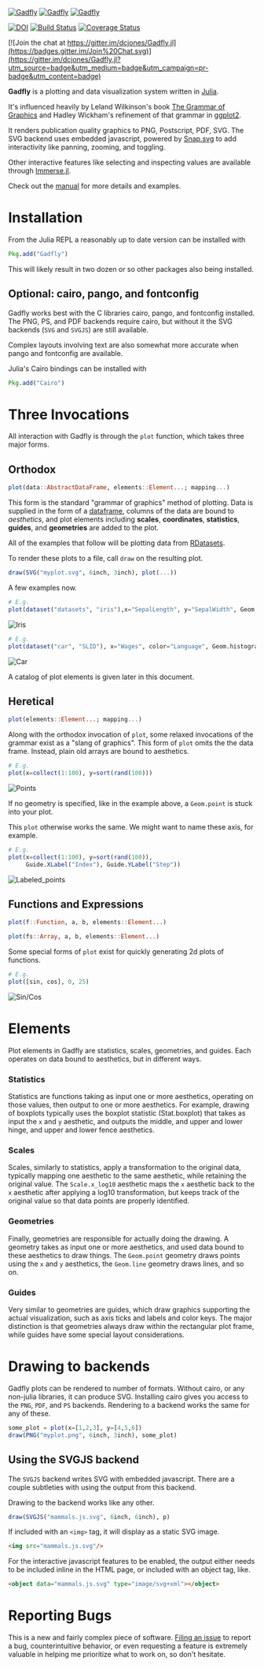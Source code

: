 [![Gadfly](http://pkg.julialang.org/badges/Gadfly_0.3.svg)](http://pkg.julialang.org/?pkg=Gadfly&ver=0.3)
[![Gadfly](http://pkg.julialang.org/badges/Gadfly_0.4.svg)](http://pkg.julialang.org/?pkg=Gadfly&ver=0.4)
[![Gadfly](http://pkg.julialang.org/badges/Gadfly_0.5.svg)](http://pkg.julialang.org/?pkg=Gadfly&ver=0.5)


[![DOI](https://zenodo.org/badge/6322/dcjones/Gadfly.jl.png)](http://dx.doi.org/10.5281/zenodo.11876) [![Build Status](http://img.shields.io/travis/dcjones/Gadfly.jl.svg)](https://travis-ci.org/dcjones/Gadfly.jl) [![Coverage Status](http://img.shields.io/coveralls/dcjones/Gadfly.jl.svg)](https://coveralls.io/r/dcjones/Gadfly.jl)

[![Join the chat at https://gitter.im/dcjones/Gadfly.jl](https://badges.gitter.im/Join%20Chat.svg)](https://gitter.im/dcjones/Gadfly.jl?utm_source=badge&utm_medium=badge&utm_campaign=pr-badge&utm_content=badge)

**Gadfly** is a plotting and data visualization system written in
[Julia](http://julialang.org/).

It's influenced heavily by Leland Wilkinson's book
[The Grammar of Graphics](http://www.cs.uic.edu/~wilkinson/TheGrammarOfGraphics/GOG.html)
and Hadley Wickham's refinement of that grammar in
[ggplot2](http://ggplot2.org/).

It renders publication quality graphics to PNG, Postscript, PDF, SVG. The SVG
backend uses embedded javascript, powered by [Snap.svg](http://snapsvg.io/) to
add interactivity like panning, zooming, and toggling.

Other interactive features like selecting and inspecting values are available
through [Immerse.jl](https://github.com/JuliaGraphics/Immerse.jl).

Check out the [manual](http://dcjones.github.io/Gadfly.jl/) for more details and
examples.

# Installation

From the Julia REPL a reasonably up to date version can be installed with

```julia
Pkg.add("Gadfly")
```

This will likely result in two dozen or so other packages also being
installed.

## Optional: cairo, pango, and fontconfig

Gadfly works best with the C libraries cairo, pango, and fontconfig installed.
The PNG, PS, and PDF backends require cairo, but without it the SVG backends
(`SVG` and `SVGJS`) are still available.

Complex layouts involving text are also somewhat more accurate when pango and
fontconfig are available.

Julia's Cairo bindings can be installed with

```julia
Pkg.add("Cairo")
```

# Three Invocations

All interaction with Gadfly is through the `plot` function, which takes three
major forms.


## Orthodox

```julia
plot(data::AbstractDataFrame, elements::Element...; mapping...)
```

This form is the standard "grammar of graphics" method of plotting. Data is
supplied in the form of a
[dataframe](https://github.com/juliastats/dataframes.jl), columns of the data
are bound to *aesthetics*, and plot elements including **scales**,
**coordinates**, **statistics**, **guides**, and **geometries** are added to the
plot.

All of the examples that follow will be plotting data from
[RDatasets](https://github.com/johnmyleswhite/RDatasets.jl).

To render these plots to a file, call `draw` on the resulting plot.

```julia
draw(SVG("myplot.svg", 6inch, 3inch), plot(...))
```

A few examples now.


```julia
# E.g.
plot(dataset("datasets", "iris"),x="SepalLength", y="SepalWidth", Geom.point)
```

![Iris](http://homes.cs.washington.edu/~dcjones/gadfly/iris.svg)

```julia
# E.g.
plot(dataset("car", "SLID"), x="Wages", color="Language", Geom.histogram)
```

![Car](http://homes.cs.washington.edu/~dcjones/gadfly/car.svg)

A catalog of plot elements is given later in this document.


## Heretical

```julia
plot(elements::Element...; mapping...)
```

Along with the orthodox invocation of `plot`, some relaxed invocations of the
grammar exist as a "slang of graphics". This form of `plot` omits the the data
frame. Instead, plain old arrays are bound to aesthetics.

```julia
# E.g.
plot(x=collect(1:100), y=sort(rand(100)))
```

![Points](http://homes.cs.washington.edu/~dcjones/gadfly/points.svg)

If no geometry is specified, like in the example above, a `Geom.point` is stuck
into your plot.

This `plot` otherwise works the same. We might want to name these axis, for
example.

```julia
# E.g.
plot(x=collect(1:100), y=sort(rand(100)),
     Guide.XLabel("Index"), Guide.YLabel("Step"))
```

![Labeled_points](http://homes.cs.washington.edu/~dcjones/gadfly/labeled_points.svg)


## Functions and Expressions

```julia
plot(f::Function, a, b, elements::Element...)

plot(fs::Array, a, b, elements::Element...)
```

Some special forms of `plot` exist for quickly generating 2d plots of functions.

```julia
# E.g.
plot([sin, cos], 0, 25)
```

![Sin/Cos](http://homes.cs.washington.edu/~dcjones/gadfly/sin_cos.svg)


# Elements

Plot elements in Gadfly are statistics, scales, geometries, and guides. Each
operates on data bound to aesthetics, but in different ways.

### Statistics

Statistics are functions taking as input one or more aesthetics, operating on
those values, then output to one or more aesthetics. For example, drawing of
boxplots typically uses the boxplot statistic (Stat.boxplot) that takes as input
the `x` and `y` aesthetic, and outputs the middle, and upper and lower hinge,
and upper and lower fence aesthetics.

### Scales

Scales, similarly to statistics, apply a transformation to the original data,
typically mapping one aesthetic to the same aesthetic, while retaining the
original value. The `Scale.x_log10` aesthetic maps the `x` aesthetic back to
the `x` aesthetic after applying a log10 transformation, but keeps track of
the original value so that data points are properly identified.

### Geometries

Finally, geometries are responsible for actually doing the drawing. A geometry
takes as input one or more aesthetics, and used data bound to these aesthetics
to draw things. The `Geom.point` geometry draws points using the `x` and `y`
aesthetics, the `Geom.line` geometry draws lines, and so on.

### Guides

Very similar to geometries are guides, which draw graphics supporting the actual
visualization, such as axis ticks and labels and color keys. The major
distinction is that geometries always draw within the rectangular plot frame,
while guides have some special layout considerations.

# Drawing to backends

Gadfly plots can be rendered to number of formats. Without cairo, or any
non-julia libraries, it can produce SVG. Installing cairo gives you access to
the `PNG`, `PDF`, and `PS` backends. Rendering to a backend works the same for
any of these.

```julia
some_plot = plot(x=[1,2,3], y=[4,5,6])
draw(PNG("myplot.png", 6inch, 3inch), some_plot)
```

## Using the SVGJS backend

The `SVGJS` backend writes SVG with embedded javascript. There are a couple
subtleties with using the output from this backend.

Drawing to the backend works like any other.

```julia
draw(SVGJS("mammals.js.svg", 6inch, 6inch), p)
```

If included with an `<img>` tag, it will display as a static SVG image.
```html
<img src="mammals.js.svg"/>
```

For the interactive javascript features to be enabled, the output either needs
to be included inline in the HTML page, or included with an object tag, like.

```html
<object data="mammals.js.svg" type="image/svg+xml"></object>
```

# Reporting Bugs

This is a new and fairly complex piece of software. [Filing an
issue](https://github.com/dcjones/Gadfly.jl/issues/new) to report a bug,
counterintuitive behavior, or even requesting a feature is extremely valuable in
helping me prioritize what to work on, so don't hesitate.


